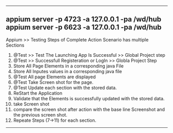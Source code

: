 ------------------------------------------------------------------------------------------------------
appium server -p 4723 -a 127.0.0.1 -pa /wd/hub
appium server -p 6623 -a 127.0.0.1 -pa /wd/hub
------------------------------------------------------------------------------------------------------
Appium >> Testing Steps of Complete Action Scenario has multiple Sections

1. @Test >> Test The Launching App Is Successful >> Global Project step
2. @Test >> Successfull Registeration or LogIn >> Globla Project Step
3. Store All Page Elements in a corresponding java File
4. Store All Inputes values in a corresponding java file
5. @Test All page Elements are displayed
6. @Test Take Screen shot for the page.
7. @Test Update each section with the stored data.
8. ReStart the Application
9. Validate that the Elements is successfully updated with the stored data.
10. take Screen shot
11. compare the screen shot after action with the base line Screenshot and the previous screen shot.
12. Repeate Steps (7->11) for each section. 
------------------------------------------------------------------------------------------------------ 